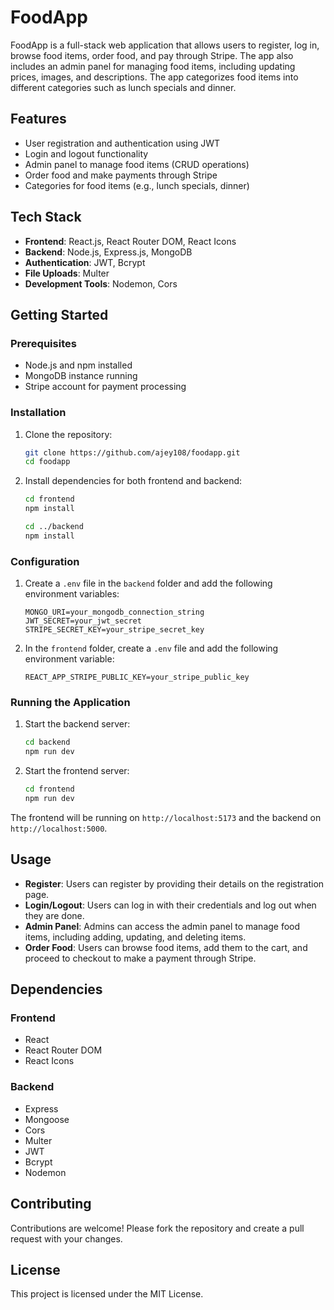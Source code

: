 # FoodApp

FoodApp is a full-stack web application that allows users to register, log in, browse food items, order food, and pay through Stripe. The app also includes an admin panel for managing food items, including updating prices, images, and descriptions. The app categorizes food items into different categories such as lunch specials and dinner.

## Features

- User registration and authentication using JWT
- Login and logout functionality
- Admin panel to manage food items (CRUD operations)
- Order food and make payments through Stripe
- Categories for food items (e.g., lunch specials, dinner)

## Tech Stack

- **Frontend**: React.js, React Router DOM, React Icons
- **Backend**: Node.js, Express.js, MongoDB
- **Authentication**: JWT, Bcrypt
- **File Uploads**: Multer
- **Development Tools**: Nodemon, Cors

## Getting Started

### Prerequisites

- Node.js and npm installed
- MongoDB instance running
- Stripe account for payment processing

### Installation

1. Clone the repository:

    ```bash
    git clone https://github.com/ajey108/foodapp.git
    cd foodapp
    ```

2. Install dependencies for both frontend and backend:

    ```bash
    cd frontend
    npm install

    cd ../backend
    npm install
    ```

### Configuration

1. Create a `.env` file in the `backend` folder and add the following environment variables:

    ```env
    MONGO_URI=your_mongodb_connection_string
    JWT_SECRET=your_jwt_secret
    STRIPE_SECRET_KEY=your_stripe_secret_key
    ```

2. In the `frontend` folder, create a `.env` file and add the following environment variable:

    ```env
    REACT_APP_STRIPE_PUBLIC_KEY=your_stripe_public_key
    ```

### Running the Application

1. Start the backend server:

    ```bash
    cd backend
    npm run dev
    ```

2. Start the frontend server:

    ```bash
    cd frontend
    npm run dev
    ```

The frontend will be running on `http://localhost:5173` and the backend on `http://localhost:5000`.

## Usage

- **Register**: Users can register by providing their details on the registration page.
- **Login/Logout**: Users can log in with their credentials and log out when they are done.
- **Admin Panel**: Admins can access the admin panel to manage food items, including adding, updating, and deleting items.
- **Order Food**: Users can browse food items, add them to the cart, and proceed to checkout to make a payment through Stripe.

## Dependencies

### Frontend

- React
- React Router DOM
- React Icons

### Backend

- Express
- Mongoose
- Cors
- Multer
- JWT
- Bcrypt
- Nodemon

## Contributing

Contributions are welcome! Please fork the repository and create a pull request with your changes.

## License

This project is licensed under the MIT License.
